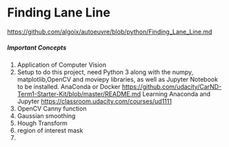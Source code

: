 # Finding Lane Line
https://github.com/algoix/autoeuvre/blob/python/Finding_Lane_Line.md
##### Important Concepts
1. Application of Computer Vision
2. Setup to do this project, need Python 3 along with the numpy, matplotlib,OpenCV and moviepy libraries, as well as Jupyter Notebook to be installed.
AnaConda or Docker
https://github.com/udacity/CarND-Term1-Starter-Kit/blob/master/README.md
Learning Anaconda and Jupyter
https://classroom.udacity.com/courses/ud1111
3. OpenCV Canny function
4. Gaussian smoothing
5. Hough Transform
6. region of interest mask
7. 
